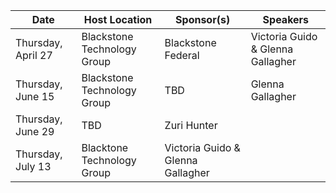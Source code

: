 Date|Host Location|Sponsor(s)|Speakers
----|-------------|----------|--------
Thursday, April 27 | Blackstone Technology Group |  Blackstone Federal | Victoria Guido & Glenna Gallagher
Thursday, June 15 | Blackstone Technology Group |  TBD | Glenna Gallagher
Thursday, June 29 | TBD | Zuri Hunter
Thursday, July 13 |Blacktone Technology Group | Victoria Guido & Glenna Gallagher
